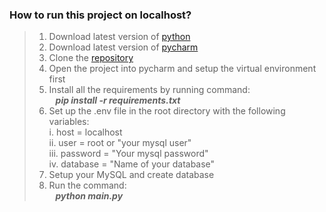 ### How to run this project on localhost?


> 1. Download latest version of [python](https://www.python.org/downloads/)
> 2. Download latest version of [pycharm](https://www.jetbrains.com/pycharm/download/?section=windows)
> 3. Clone the [repository](https://github.com/S8r2j/Url_Shortner_by_ChatGPT)
> 4. Open the project into pycharm and setup the virtual environment first
> 5. Install all the requirements by running command:<br><b>&nbsp;&nbsp;<i> pip install -r requirements.txt </i></b>
> 6. Set up the .env file in the root directory with the following variables:<br> i. host = localhost<br> ii. user = root or "your mysql user"<br>iii. password = "Your mysql password"<br>iv. database = "Name of your database"
> 7. Setup your MySQL and create database
> 8. Run the command:<br><b>&nbsp;&nbsp;<i> python main.py
